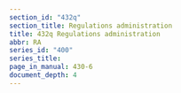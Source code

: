 ```yaml
---
section_id: "432q"
section_title: Regulations administration
title: 432q Regulations administration
abbr: RA
series_id: "400"
series_title: 
page_in_manual: 430-6
document_depth: 4
---
```

